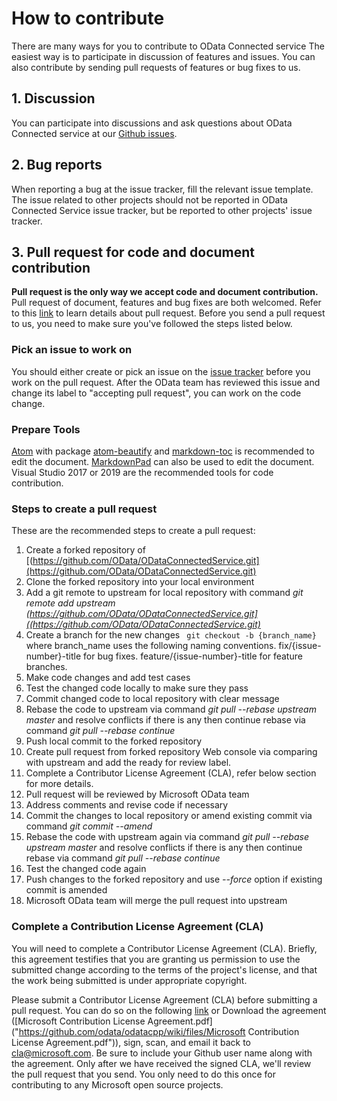 # How to contribute

There are many ways for you to contribute to OData Connected service The easiest way is to participate in discussion of features and issues. You can also contribute by sending pull requests of features or bug fixes to us. 

## 1. Discussion

You can participate into discussions and ask questions about  OData Connected service at our [Github issues](https://github.com/OData/ODataConnectedService/issues).

## 2. Bug reports

When reporting a bug at the issue tracker, fill the relevant issue template. The issue related to other projects should not be reported in OData Connected Service issue tracker, but be reported to other projects' issue tracker.

## 3. Pull request for code and document contribution

**Pull request is the only way we accept code and document contribution.** Pull request of document, features and bug fixes are both welcomed. Refer to this [link](https://help.github.com/articles/using-pull-requests/) to learn details about pull request. Before you send a pull request to us, you need to make sure you've followed the steps listed below.

### Pick an issue to work on

You should either create or pick an issue on the [issue tracker](https://github.com/OData/ODataConnectedService/issues) before you work on the pull request. After the OData team has reviewed this issue and change its label to "accepting pull request", you can work on the code change.

### Prepare Tools

[Atom](https://atom.io/) with package [atom-beautify](https://atom.io/packages/atom-beautify) and [markdown-toc](https://atom.io/packages/markdown-toc) is recommended to edit the document. [MarkdownPad](http://www.markdownpad.com/) can also be used to edit the document.\
Visual Studio 2017 or 2019 are the recommended tools for code contribution.

### Steps to create a pull request

These are the recommended steps to create a pull request:

1. Create a forked repository of [(https://github.com/OData/ODataConnectedService.git](https://github.com/OData/ODataConnectedService.git)
2. Clone the forked repository into your local environment
3. Add a git remote to upstream for local repository with command _git remote add upstream (https://github.com/OData/ODataConnectedService.git]((https://github.com/OData/ODataConnectedService.git)_
4. Create a branch for the new changes ` git checkout -b {branch_name}` where branch_name uses the following naming conventions. fix/{issue-number}-title for bug fixes. feature/{issue-number}-title for feature branches.
5. Make code changes and add test cases
6. Test the changed code locally to make sure they pass
7. Commit changed code to local repository with clear message
8. Rebase the code to upstream via command _git pull --rebase upstream master_ and resolve conflicts if there is any then continue rebase via command _git pull --rebase continue_
9. Push local commit to the forked repository
10. Create pull request from forked repository Web console via comparing with upstream and add the ready for review label.
11. Complete a Contributor License Agreement (CLA), refer below section for more details.
12. Pull request will be reviewed by Microsoft OData team
13. Address comments and revise code if necessary
13. Commit the changes to local repository or amend existing commit via command _git commit --amend_
15. Rebase the code with upstream again via command _git pull --rebase upstream master_ and resolve conflicts if there is any then continue rebase via command _git pull --rebase continue_
16. Test the changed code again
17. Push changes to the forked repository and use _--force_ option if existing commit is amended
18. Microsoft OData team will merge the pull request into upstream

### Complete a Contribution License Agreement (CLA)

You will need to complete a Contributor License Agreement (CLA). Briefly, this agreement testifies that you are granting us permission to use the submitted change according to the terms of the project's license, and that the work being submitted is under appropriate copyright.

Please submit a Contributor License Agreement (CLA) before submitting a pull request. You can do so on the following [link](https://cla.opensource.microsoft.com/OData/ODataConnectedService) or Download the agreement ([Microsoft Contribution License Agreement.pdf]("https://github.com/odata/odatacpp/wiki/files/Microsoft Contribution License Agreement.pdf")), sign, scan, and email it back to [cla@microsoft.com](mailto:cla@microsoft.com). Be sure to include your Github user name along with the agreement. Only after we have received the signed CLA, we'll review the pull request that you send. You only need to do this once for contributing to any Microsoft open source projects.